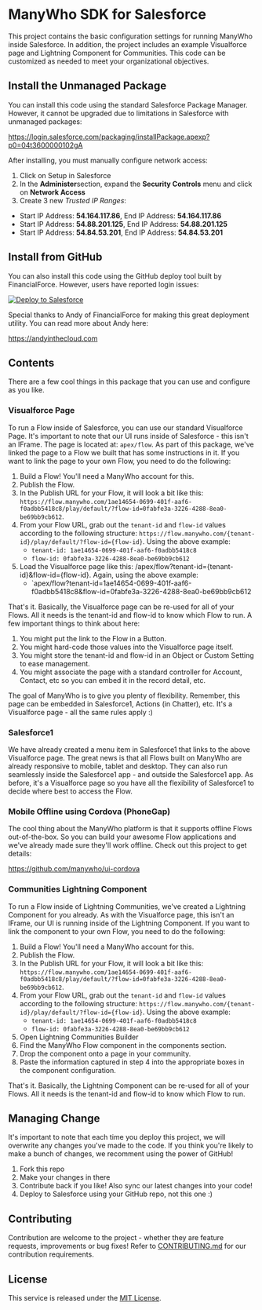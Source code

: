 ManyWho SDK for Salesforce
==========================

This project contains the basic configuration settings for running ManyWho inside Salesforce. In addition, the project includes an example Visualforce page and Lightning Component for Communities. This code can be customized as needed to meet your organizational objectives.

## Install the Unmanaged Package

You can install this code using the standard Salesforce Package Manager. However, it cannot be upgraded due to limitations in Salesforce with unmanaged packages:

https://login.salesforce.com/packaging/installPackage.apexp?p0=04t3600000102gA

After installing, you must manually configure network access:

1. Click on Setup in Salesforce
1. In the **Administer**section, expand the **Security Controls** menu and click on **Network Access**
1. Create 3 new *Trusted IP Ranges*:
  * Start IP Address: **54.164.117.86**, End IP Address: **54.164.117.86**
  * Start IP Address: **54.88.201.125**, End IP Address: **54.88.201.125**
  * Start IP Address: **54.84.53.201**, End IP Address: **54.84.53.201**

## Install from GitHub

You can also install this code using the GitHub deploy tool built by FinancialForce. However, users have reported login issues:

<a href="https://githubsfdeploy.herokuapp.com">
  <img alt="Deploy to Salesforce"
       src="https://raw.githubusercontent.com/afawcett/githubsfdeploy/master/deploy.png">
</a>

Special thanks to Andy of FinancialForce for making this great deployment utility. You can read more about Andy here:

https://andyinthecloud.com

## Contents

There are a few cool things in this package that you can use and configure as you like.


### Visualforce Page

To run a Flow inside of Salesforce, you can use our standard Visualforce Page. It's important to note that our UI runs inside of Salesforce - this isn't an IFrame. The page is located at: `apex/flow`. As part of this package, we've linked the page to a Flow we built that has some instructions in it. If you want to link the page to your own Flow, you need to do the following:

1. Build a Flow! You'll need a ManyWho account for this.
2. Publish the Flow.
3. In the Publish URL for your Flow, it will look a bit like this: `https://flow.manywho.com/1ae14654-0699-401f-aaf6-f0adbb5418c8/play/default/?flow-id=0fabfe3a-3226-4288-8ea0-be69bb9cb612`.
4. From your Flow URL, grab out the `tenant-id` and `flow-id` values according to the following structure: `https://flow.manywho.com/{tenant-id}/play/default/?flow-id={flow-id}`. Using the above example:
    - `tenant-id: 1ae14654-0699-401f-aaf6-f0adbb5418c8`
    - `flow-id: 0fabfe3a-3226-4288-8ea0-be69bb9cb612`
5. Load the Visualforce page like this: /apex/flow?tenant-id={tenant-id}&flow-id={flow-id}. Again, using the above example:
    - `apex/flow?tenant-id=1ae14654-0699-401f-aaf6-f0adbb5418c8&flow-id=0fabfe3a-3226-4288-8ea0-be69bb9cb612

That's it. Basically, the Visualforce page can be re-used for all of your Flows. All it needs is the tenant-id and flow-id to know which Flow to run. A few important things to think about here:

1. You might put the link to the Flow in a Button.
2. You might hard-code those values into the Visualforce page itself.
3. You might store the tenant-id and flow-id in an Object or Custom Setting to ease management.
4. You might associate the page with a standard controller for Account, Contact, etc so you can embed it in the record detail, etc.

The goal of ManyWho is to give you plenty of flexibility. Remember, this page can be embedded in Salesforce1, Actions (in Chatter), etc. It's a Visualforce page - all the same rules apply :)


### Salesforce1

We have already created a menu item in Salesforce1 that links to the above Visualforce page. The great news is that all Flows built on ManyWho are already responsive to mobile, tablet and desktop. They can also run seamlessly inside the Salesforce1 app - and outside the Salesforce1 app. As before, it's a Visualforce page so you have all the flexibility of Salesforce1 to decide where best to access the Flow.


### Mobile Offline using Cordova (PhoneGap)

The cool thing about the ManyWho platform is that it supports offline Flows out-of-the-box. So you can build your awesome Flow applications and we've already made sure they'll work offline. Check out this project to get details:

https://github.com/manywho/ui-cordova


### Communities Lightning Component

To run a Flow inside of Lightning Communities, we've created a Lightning Component for you already. As with the Visualforce page, this isn't an IFrame, our UI is running inside of the Lightning Component. If you want to link the component to your own Flow, you need to do the following:

1. Build a Flow! You'll need a ManyWho account for this.
2. Publish the Flow.
3. In the Publish URL for your Flow, it will look a bit like this: `https://flow.manywho.com/1ae14654-0699-401f-aaf6-f0adbb5418c8/play/default/?flow-id=0fabfe3a-3226-4288-8ea0-be69bb9cb612`.
4. From your Flow URL, grab out the `tenant-id` and `flow-id` values according to the following structure: `https://flow.manywho.com/{tenant-id}/play/default/?flow-id={flow-id}`. Using the above example:
    - `tenant-id: 1ae14654-0699-401f-aaf6-f0adbb5418c8`
    - `flow-id: 0fabfe3a-3226-4288-8ea0-be69bb9cb612`
5. Open Lightning Communities Builder
6. Find the ManyWho Flow component in the components section.
7. Drop the component onto a page in your community.
8. Paste the information captured in step 4 into the appropriate boxes in the component configuration.

That's it. Basically, the Lightning Component can be re-used for all of your Flows. All it needs is the tenant-id and flow-id to know which Flow to run.


## Managing Change

It's important to note that each time you deploy this project, we will overwrite any changes you've made to the code. If you think you're likely to make a bunch of changes, we recomment using the power of GitHub!

1. Fork this repo
2. Make your changes in there
3. Contribute back if you like! Also sync our latest changes into your code!
4. Deploy to Salesforce using your GitHub repo, not this one :)

## Contributing

Contribution are welcome to the project - whether they are feature requests, improvements or bug fixes! Refer to 
[CONTRIBUTING.md](CONTRIBUTING.md) for our contribution requirements.

## License

This service is released under the [MIT License](http://opensource.org/licenses/mit-license.php).
